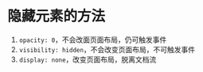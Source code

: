 # 隐藏元素的方法

1. `opacity: 0`，不会改面页面布局，仍可触发事件
2. `visibility: hidden`，不会改变页面布局，不可触发事件
3. `display: none`，改变页面布局，脱离文档流
